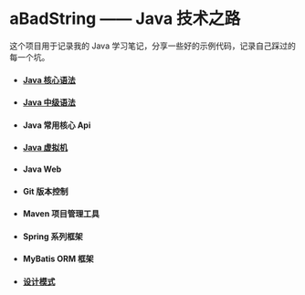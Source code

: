 # aBadString —— Java 技术之路

这个项目用于记录我的 Java 学习笔记，分享一些好的示例代码，记录自己踩过的每一个坑。

- #### [Java 核心语法](https://github.com/aBadString/aBadString.github.io/blob/master/Java.md)

- #### [Java 中级语法](https://github.com/aBadString/aBadString.github.io/blob/master/Java2.md)

- #### Java 常用核心 Api

- #### [Java 虚拟机](https://github.com/aBadString/aBadString.github.io/blob/master/JVM.md)

- #### Java Web

- #### Git 版本控制

- #### Maven 项目管理工具

- #### Spring 系列框架

- #### MyBatis ORM 框架

- #### [设计模式](https://github.com/aBadString/aBadString.github.io/blob/master/DesignPattern.md)
